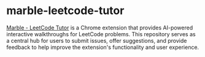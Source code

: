 # marble-leetcode-tutor
[Marble - LeetCode Tutor](https://chromewebstore.google.com/detail/marble-leetcode-tutor/mpjcipoidkmiiebdbdfknmpncmnpoboe)  is a Chrome extension that provides AI-powered interactive walkthroughs for LeetCode problems. This repository serves as a central hub for users to submit issues, offer suggestions, and provide feedback to help improve the extension's functionality and user experience.
